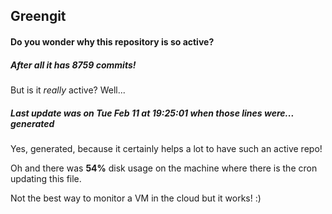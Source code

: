 ## Greengit

#### Do you wonder why this repository is so active?

##### After all it has 8759 commits!

But is it *really* active? Well...

##### Last update was on Tue Feb 11 at 19:25:01 when those lines were... generated

Yes, generated, because it certainly helps a lot to have such an active repo!

Oh and there was **54%** disk usage on the machine
where there is the cron updating this file.

Not the best way to monitor a VM in the cloud but it works! :)
